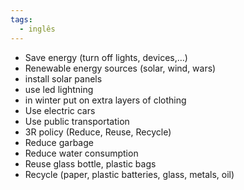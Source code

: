 ```yaml
---
tags:
  - inglês
---
```

- Save energy (turn off lights, devices,…)
- Renewable energy sources (solar, wind, wars)
- install solar panels
- use led lightning
- in winter put on extra layers of clothing
- Use electric cars
- Use public transportation
- 3R policy (Reduce, Reuse, Recycle)
- Reduce garbage
- Reduce water consumption
- Reuse glass bottle, plastic bags
- Recycle (paper, plastic batteries, glass, metals, oil)